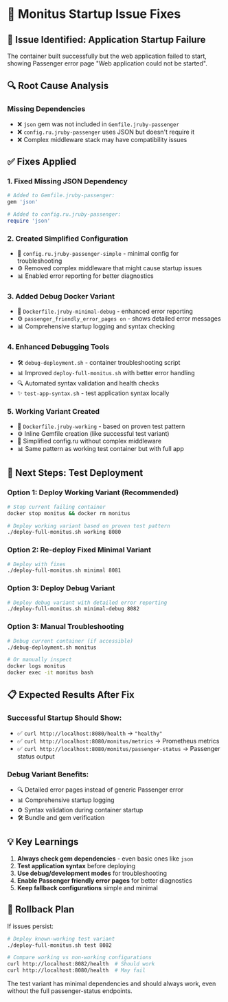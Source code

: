 # 🔧 Monitus Startup Issue Fixes

## 🚨 **Issue Identified**: Application Startup Failure

The container built successfully but the web application failed to start, showing Passenger error page "Web application could not be started".

## 🔍 **Root Cause Analysis**

### **Missing Dependencies**
- ❌ `json` gem was not included in `Gemfile.jruby-passenger`
- ❌ `config.ru.jruby-passenger` uses JSON but doesn't require it
- ❌ Complex middleware stack may have compatibility issues

## ✅ **Fixes Applied**

### 1. **Fixed Missing JSON Dependency**
```ruby
# Added to Gemfile.jruby-passenger:
gem 'json'

# Added to config.ru.jruby-passenger:
require 'json'
```

### 2. **Created Simplified Configuration**
- 📄 `config.ru.jruby-passenger-simple` - minimal config for troubleshooting
- ⚙️ Removed complex middleware that might cause startup issues
- 📊 Enabled error reporting for better diagnostics

### 3. **Added Debug Docker Variant**
- 📄 `Dockerfile.jruby-minimal-debug` - enhanced error reporting
- ⚙️ `passenger_friendly_error_pages on` - shows detailed error messages
- 📊 Comprehensive startup logging and syntax checking

### 4. **Enhanced Debugging Tools**
- 🛠️ `debug-deployment.sh` - container troubleshooting script
- 📊 Improved `deploy-full-monitus.sh` with better error handling
- 🔍 Automated syntax validation and health checks
- ✨ `test-app-syntax.sh` - test application syntax locally

### 5. **Working Variant Created**
- 📄 `Dockerfile.jruby-working` - based on proven test pattern
- ⚙️ Inline Gemfile creation (like successful test variant)
- 🐍 Simplified config.ru without complex middleware
- 📊 Same pattern as working test container but with full app

## 🚀 **Next Steps: Test Deployment**

### **Option 1: Deploy Working Variant (Recommended)**
```bash
# Stop current failing container
docker stop monitus && docker rm monitus

# Deploy working variant based on proven test pattern
./deploy-full-monitus.sh working 8080
```

### **Option 2: Re-deploy Fixed Minimal Variant**
```bash
# Deploy with fixes
./deploy-full-monitus.sh minimal 8081
```

### **Option 3: Deploy Debug Variant**
```bash
# Deploy debug variant with detailed error reporting
./deploy-full-monitus.sh minimal-debug 8082
```

### **Option 3: Manual Troubleshooting**
```bash
# Debug current container (if accessible)
./debug-deployment.sh monitus

# Or manually inspect
docker logs monitus
docker exec -it monitus bash
```

## 📋 **Expected Results After Fix**

### **Successful Startup Should Show:**
- ✅ `curl http://localhost:8080/health` → `"healthy"`
- ✅ `curl http://localhost:8080/monitus/metrics` → Prometheus metrics
- ✅ `curl http://localhost:8080/monitus/passenger-status` → Passenger status output

### **Debug Variant Benefits:**
- 🔍 Detailed error pages instead of generic Passenger error
- 📊 Comprehensive startup logging
- ⚙️ Syntax validation during container startup
- 🛠️ Bundle and gem verification

## 💡 **Key Learnings**

1. **Always check gem dependencies** - even basic ones like `json`
2. **Test application syntax** before deploying
3. **Use debug/development modes** for troubleshooting
4. **Enable Passenger friendly error pages** for better diagnostics
5. **Keep fallback configurations** simple and minimal

## 🔄 **Rollback Plan**

If issues persist:
```bash
# Deploy known-working test variant
./deploy-full-monitus.sh test 8082

# Compare working vs non-working configurations
curl http://localhost:8082/health  # Should work
curl http://localhost:8080/health  # May fail
```

The test variant has minimal dependencies and should always work, even without the full passenger-status endpoints.

